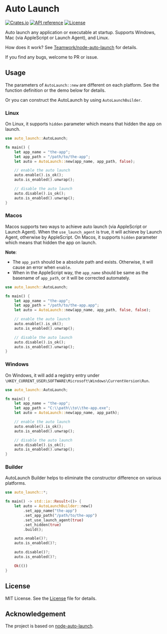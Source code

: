 # Auto Launch

[![Crates.io](https://img.shields.io/crates/v/auto-launch)](https://crates.io/crates/auto-launch)
[![API reference](https://img.shields.io/docsrs/auto-launch/latest)](https://docs.rs/auto-launch/)
[![License](https://img.shields.io/crates/l/auto-launch)](./LICENSE)

Auto launch any application or executable at startup. Supports Windows, Mac (via AppleScript or Launch Agent), and Linux.

How does it work? See [Teamwork/node-auto-launch](https://github.com/Teamwork/node-auto-launch#how-does-it-work) for details.

If you find any bugs, welcome to PR or issue.

## Usage

The parameters of `AutoLaunch::new` are different on each platform.
See the function definition or the demo below for details.

Or you can construct the AutoLaunch by using `AutoLaunchBuilder`.

### Linux

On Linux, it supports `hidden` parameter which means that hidden the app on launch.

```rust
use auto_launch::AutoLaunch;

fn main() {
    let app_name = "the-app";
    let app_path = "/path/to/the-app";
    let auto = AutoLaunch::new(app_name, app_path, false);

    // enable the auto launch
    auto.enable().is_ok();
    auto.is_enabled().unwrap();

    // disable the auto launch
    auto.disable().is_ok();
    auto.is_enabled().unwrap();
}
```

### Macos

Macos supports two ways to achieve auto launch (via AppleScript or Launch Agent).
When the `use_launch_agent` is true, it will achieve by Launch Agent, otherwise by AppleScript.
On Macos, it supports `hidden` parameter which means that hidden the app on launch.

**Note**:

- The `app_path` should be a absolute path and exists. Otherwise, it will cause an error when `enable`.
- When in the AppleScript way, the `app_name` should be same as the basename of `app_path`, or it will be corrected automately.

```rust
use auto_launch::AutoLaunch;

fn main() {
    let app_name = "the-app";
    let app_path = "/path/to/the-app.app";
    let auto = AutoLaunch::new(app_name, app_path, false, false);

    // enable the auto launch
    auto.enable().is_ok();
    auto.is_enabled().unwrap();

    // disable the auto launch
    auto.disable().is_ok();
    auto.is_enabled().unwrap();
}
```

### Windows

On Windows, it will add a registry entry under `\HKEY_CURRENT_USER\SOFTWARE\Microsoft\Windows\CurrentVersion\Run`.

```rust
use auto_launch::AutoLaunch;

fn main() {
    let app_name = "the-app";
    let app_path = "C:\\path\\to\\the-app.exe";
    let auto = AutoLaunch::new(app_name, app_path);

    // enable the auto launch
    auto.enable().is_ok();
    auto.is_enabled().unwrap();

    // disable the auto launch
    auto.disable().is_ok();
    auto.is_enabled().unwrap();
}
```

### Builder

AutoLaunch Builder helps to eliminate the constructor difference on various platforms.

```rust
use auto_launch::*;

fn main() -> std::io::Result<()> {
    let auto = AutoLaunchBuilder::new()
        .set_app_name("the-app")
        .set_app_path("/path/to/the-app")
        .set_use_launch_agent(true)
        .set_hidden(true)
        .build();

    auto.enable()?;
    auto.is_enabled()?;

    auto.disable()?;
    auto.is_enabled()?;

    Ok(())
}
```

## License

MIT License. See the [License](./LICENSE) file for details.

## Acknowledgement

The project is based on [node-auto-launch](https://github.com/Teamwork/node-auto-launch).
